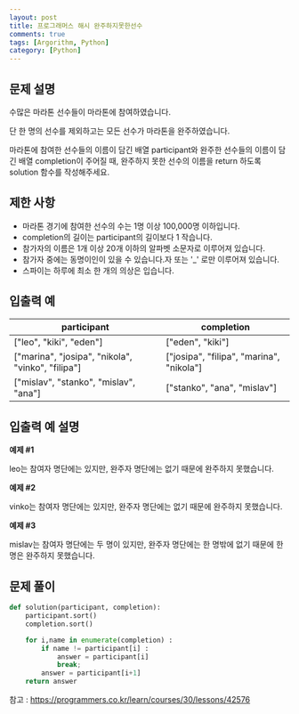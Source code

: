 ```yaml
---
layout: post
title: 프로그래머스 해시 완주하지못한선수
comments: true
tags: [Argorithm, Python]
category: [Python]
---
```


## 문제 설명
수많은 마라톤 선수들이 마라톤에 참여하였습니다. 

단 한 명의 선수를 제외하고는 모든 선수가 마라톤을 완주하였습니다.

마라톤에 참여한 선수들의 이름이 담긴 배열 participant와 완주한 선수들의 이름이 담긴 배열 completion이 주어질 때, 완주하지 못한 선수의 이름을 return 하도록 solution 함수를 작성해주세요.


## 제한 사항
- 마라톤 경기에 참여한 선수의 수는 1명 이상 100,000명 이하입니다.
- completion의 길이는 participant의 길이보다 1 작습니다.
- 참가자의 이름은 1개 이상 20개 이하의 알파벳 소문자로 이루어져 있습니다.
- 참가자 중에는 동명이인이 있을 수 있습니다.자 또는 '_' 로만 이루어져 있습니다.
- 스파이는 하루에 최소 한 개의 의상은 입습니다.

## 입출력 예  
|  participant | completion  | 
|---| ---  |
|["leo", "kiki", "eden"]	|["eden", "kiki"]|	"leo"|
|["marina", "josipa", "nikola", "vinko", "filipa"]| ["josipa", "filipa", "marina", "nikola"]| "vinko"|
|["mislav", "stanko", "mislav", "ana"]|	["stanko", "ana", "mislav"]	|"mislav"|  

## 입출력 예 설명
**예제 #1**

leo는 참여자 명단에는 있지만, 완주자 명단에는 없기 때문에 완주하지 못했습니다.

**예제 #2**

vinko는 참여자 명단에는 있지만, 완주자 명단에는 없기 때문에 완주하지 못했습니다.

**예제 #3**

mislav는 참여자 명단에는 두 명이 있지만, 완주자 명단에는 한 명밖에 없기 때문에 한명은 완주하지 못했습니다.



## 문제 풀이
```python
def solution(participant, completion):
    participant.sort()
    completion.sort()

    for i,name in enumerate(completion) :
        if name != participant[i] :
            answer = participant[i]
            break;
        answer = participant[i+1]
    return answer
```
참고 : <https://programmers.co.kr/learn/courses/30/lessons/42576>